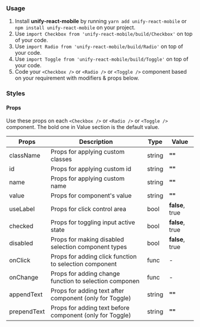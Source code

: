 ### Usage

1. Install **unify-react-mobile** by running `yarn add unify-react-mobile` or `npm install unify-react-mobile` on your project.
2. Use `import Checkbox from 'unify-react-mobile/build/Checkbox'` on top of your code.
3. Use `import Radio from 'unify-react-mobile/build/Radio'` on top of your code.
4. Use `import Toggle from 'unify-react-mobile/build/Toggle'` on top of your code.
5. Code your `<Checkbox />` or `<Radio />` or `<Toggle />` component based on your requirement with modifiers & props below.



### Styles

#### Props

Use these props on each `<Checkbox />` or `<Radio />` or `<Toggle />` component. The bold one in Value section is the default value.

| Props            | Description                         | Type            | Value
|---------------------|----------------------------------|-----------------|---------------------|
| className   | Props for applying custom classes   | string            | **""**
| id               | Props for applying custom id        | string          | **""**
| name             | Props for applying custom name      | string            | **""**
| value           | Props for component's value          | string            | **""**
| useLabel        | Props for click control area     | bool            | **false**, true
| checked      | Props for toggling input active state   | bool            | **false**, true
| disabled  | Props for making disabled selection component types   | bool    | **false**, true
| onClick   | Props for adding click function to selection component   | func    | -
| onChange   | Props for adding change function to selection componen   | func    | -
| appendText  | Props for adding text after component (only for Toggle)   | string          | **""**
| prependText  | Props for adding text before component (only for Toggle)  | string          | **""** 
